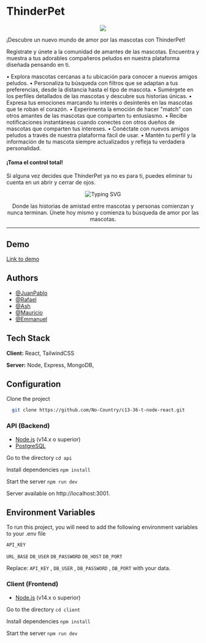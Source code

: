 # ThinderPet  
<p align="center"><img src="https://thinderpet.vercel.app/logoFooter.png"/>
</p>

¡Descubre un nuevo mundo de amor por las mascotas con ThinderPet!

Regístrate y únete a la comunidad de amantes de las mascotas. Encuentra y muestra a tus adorables compañeros peludos en nuestra plataforma diseñada pensando en ti.

• Explora mascotas cercanas a tu ubicación para conocer a nuevos amigos peludos.
• Personaliza tu búsqueda con filtros que se adaptan a tus preferencias, desde la distancia hasta el tipo de mascota.
• Sumérgete en los perfiles detallados de las mascotas y descubre sus historias únicas.
• Expresa tus emociones marcando tu interés o desinterés en las mascotas que te roban el corazón.
• Experimenta la emoción de hacer "match" con otros amantes de las mascotas que comparten tu entusiasmo.
• Recibe notificaciones instantáneas cuando conectes con otros dueños de mascotas que comparten tus intereses.
• Conéctate con nuevos amigos peludos a través de nuestra plataforma fácil de usar.
• Mantén tu perfil y la información de tu mascota siempre actualizados y refleja tu verdadera personalidad.

<h4>¡Toma el control total! </h4>
Si alguna vez decides que ThinderPet ya no es para ti, puedes eliminar tu cuenta en un abrir y cerrar de ojos.



  <p align="center"><img src="https://readme-typing-svg.demolab.com?font=Fira+Code&pause=1000&color=E0838E&width=435&lines=ThinderPet" alt="Typing SVG" /></p>

<p align="center">
Donde las historias de amistad entre mascotas y personas comienzan y nunca terminan. Únete hoy mismo y comienza tu búsqueda de amor por las mascotas.</p>



 --------------------------------------------------------------------------------------------------------------------
## Demo

[Link to demo](https://thinderpet.vercel.app/)



## Authors

- [@JuanPablo](https://github.com/jpsq)
- [@Rafael](https://github.com/rafaric)
- [@Ash](https://github.com/Ash19-88)
- [@Mauricio](https://github.com/De1t4)
- [@Emmanuel](https://github.com/EmmanuelML78)




## Tech Stack

**Client:** React, TailwindCSS

**Server:** Node, Express, MongoDB, 



## Configuration 
Clone the project

```bash
  git clone https://github.com/No-Country/c13-36-t-node-react.git
```


### API (Backend)

- [Node.js](https://nodejs.org/) (v14.x o superior)
- [PostgreSQL](https://www.postgresql.org/)

Go to the directory
`cd api`

Install dependencies
`npm install`

Start the server
`npm run dev`

Server available on http://localhost:3001.

## Environment Variables

To run this project, you will need to add the following environment variables to your .env file

`API_KEY`

`URL_BASE`
`DB_USER`
`DB_PASSWORD`
`DB_HOST`
`DB_PORT`

Replace: `API_KEY` , `DB_USER` , `DB_PASSWORD` , `DB_PORT` with your data.




### Client (Frontend)

- [Node.js](https://nodejs.org/) (v14.x o superior)

Go to the directory
`cd client`

Install dependencies
`npm install`

Start the server
`npm run dev`



